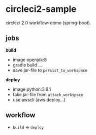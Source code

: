 # circleci2-sample

circleci 2.0 workflow-demo (spring-boot).

## jobs

**build**

- image openjdk:8
- gradle build ...
- save jar-file to `persist_to_workspace`

**deploy**

- image python:3.6.1
- take jar-file from `attach_workspace`
- use awscli (aws deploy...)

## workflow

- `build` => `deploy`
